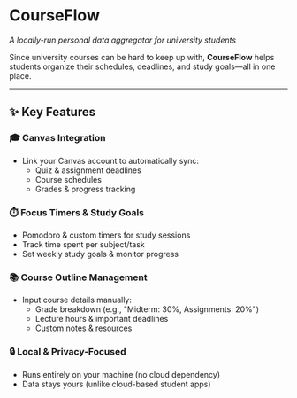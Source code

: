 # CourseFlow
*A locally-run personal data aggregator for university students*

Since university courses can be hard to keep up with, **CourseFlow** helps students organize their schedules, deadlines, and study goals—all in one place.

---

## ✨ Key Features

### 🎓 Canvas Integration
- Link your Canvas account to automatically sync:
  - Quiz & assignment deadlines
  - Course schedules
  - Grades & progress tracking

### ⏱️ Focus Timers & Study Goals
- Pomodoro & custom timers for study sessions
- Track time spent per subject/task
- Set weekly study goals & monitor progress

### 📚 Course Outline Management
- Input course details manually:
  - Grade breakdown (e.g., "Midterm: 30%, Assignments: 20%")
  - Lecture hours & important deadlines
  - Custom notes & resources

### 🔒 Local & Privacy-Focused
- Runs entirely on your machine (no cloud dependency)
- Data stays yours (unlike cloud-based student apps)